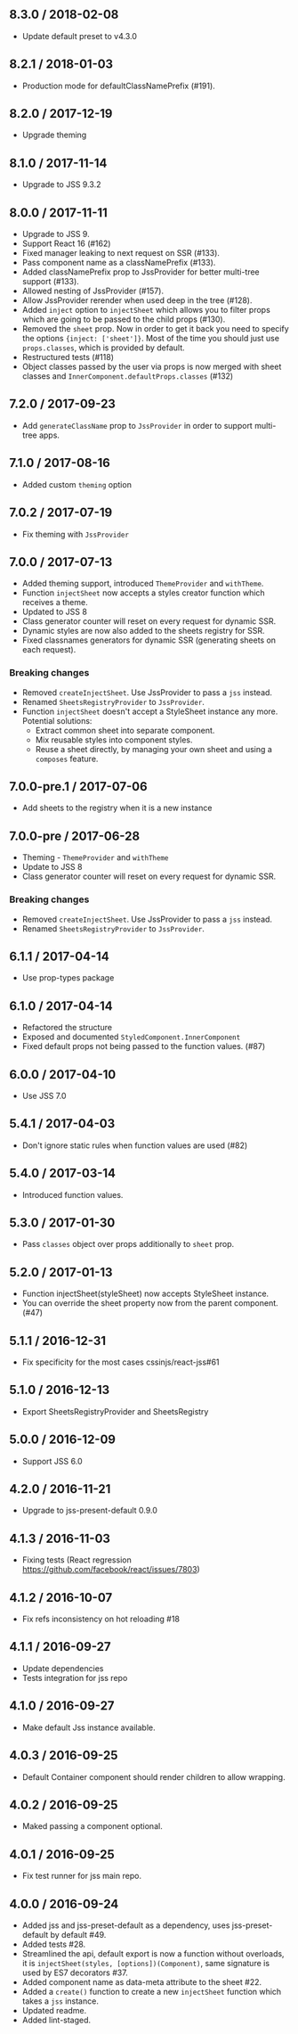 ## 8.3.0 / 2018-02-08

- Update default preset to v4.3.0

## 8.2.1 / 2018-01-03

- Production mode for defaultClassNamePrefix (#191).

## 8.2.0 / 2017-12-19

- Upgrade theming

## 8.1.0 / 2017-11-14

- Upgrade to JSS 9.3.2

## 8.0.0 / 2017-11-11

- Upgrade to JSS 9.
- Support React 16 (#162)
- Fixed manager leaking to next request on SSR (#133).
- Pass component name as a classNamePrefix (#133).
- Added classNamePrefix prop to JssProvider for better multi-tree support (#133).
- Allowed nesting of JssProvider (#157).
- Allow JssProvider rerender when used deep in the tree (#128).
- Added `inject` option to `injectSheet` which allows you to filter props which are going to be passed to the child props (#130).
- Removed the `sheet` prop. Now in order to get it back you need to specify the options `{inject: ['sheet']}`. Most of the time you should just use `props.classes`, which is provided by default.
- Restructured tests (#118)
- Object classes passed by the user via props is now merged with sheet classes and `InnerComponent.defaultProps.classes` (#132)

## 7.2.0 / 2017-09-23

- Add `generateClassName` prop to `JssProvider` in order to support multi-tree apps.

## 7.1.0 / 2017-08-16

- Added custom `theming` option

## 7.0.2 / 2017-07-19

- Fix theming with `JssProvider`

## 7.0.0 / 2017-07-13

- Added theming support, introduced `ThemeProvider` and  `withTheme`.
- Function `injectSheet` now accepts a styles creator function which receives a theme.
- Updated to JSS 8
- Class generator counter will reset on every request for dynamic SSR.
- Dynamic styles are now also added to the sheets registry for SSR.
- Fixed classnames generators for dynamic SSR (generating sheets on each request).

### Breaking changes

- Removed `createInjectSheet`. Use JssProvider to pass a `jss` instead.
- Renamed `SheetsRegistryProvider` to `JssProvider`.
- Function `injectSheet` doesn't accept a StyleSheet instance any more. Potential solutions:
  - Extract common sheet into separate component.
  - Mix reusable styles into component styles.
  - Reuse a sheet directly, by managing your own sheet and using a `composes` feature.

## 7.0.0-pre.1 / 2017-07-06

- Add sheets to the registry when it is a new instance

## 7.0.0-pre / 2017-06-28

- Theming - `ThemeProvider` and `withTheme`
- Update to JSS 8
- Class generator counter will reset on every request for dynamic SSR.

### Breaking changes

- Removed `createInjectSheet`. Use JssProvider to pass a `jss` instead.
- Renamed `SheetsRegistryProvider` to `JssProvider`.

## 6.1.1 / 2017-04-14

- Use prop-types package

## 6.1.0 / 2017-04-14

- Refactored the structure
- Exposed and documented `StyledComponent.InnerComponent`
- Fixed default props not being passed to the function values. (#87)

## 6.0.0 / 2017-04-10

- Use JSS 7.0

## 5.4.1 / 2017-04-03

- Don't ignore static rules when function values are used (#82)

## 5.4.0 / 2017-03-14

- Introduced function values.

## 5.3.0 / 2017-01-30

- Pass `classes` object over props additionally to `sheet` prop.

## 5.2.0 / 2017-01-13

- Function injectSheet(styleSheet) now accepts StyleSheet instance.
- You can override the sheet property now from the parent component. (#47)

## 5.1.1 / 2016-12-31

- Fix specificity for the most cases cssinjs/react-jss#61

## 5.1.0 / 2016-12-13

- Export SheetsRegistryProvider and SheetsRegistry

## 5.0.0 / 2016-12-09

- Support JSS 6.0

## 4.2.0 / 2016-11-21

- Upgrade to jss-present-default 0.9.0

## 4.1.3 / 2016-11-03

- Fixing tests (React regression https://github.com/facebook/react/issues/7803)

## 4.1.2 / 2016-10-07

-  Fix refs inconsistency on hot reloading #18

## 4.1.1 / 2016-09-27

- Update dependencies
- Tests integration for jss repo

## 4.1.0 / 2016-09-27

- Make default Jss instance available.

## 4.0.3 / 2016-09-25

- Default Container component should render children to allow wrapping.

## 4.0.2 / 2016-09-25

- Maked passing a component optional.

## 4.0.1 / 2016-09-25

- Fix test runner for jss main repo.

## 4.0.0 / 2016-09-24

- Added jss and jss-preset-default as a dependency, uses jss-preset-default by default #49.
- Added tests #28.
- Streamlined the api, default export is now a function without overloads, it is `injectSheet(styles, [options])(Component)`, same signature is used by ES7 decorators #37.
- Added component name as data-meta attribute to the sheet #22.
- Added a `create()` function to create a new `injectSheet` function which takes a `jss` instance.
- Updated readme.
- Added lint-staged.
